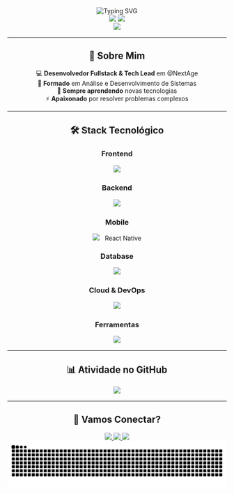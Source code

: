 <div align="center">
  <img src="https://readme-typing-svg.herokuapp.com?font=Fira+Code&weight=600&size=28&duration=3000&pause=1000&color=9745F5&center=true&vCenter=true&width=435&lines=Olá%2C+sou+Felipe+Toledo!+🖖;Fullstack+Developer;Tech+Lead+%40+NextAge;Sempre+evoluindo..." alt="Typing SVG" />
</div>

<div align="center">
  <img src="https://github-readme-stats.vercel.app/api?username=felipetoledo88&show_icons=true&theme=midnight-purple&include_all_commits=true&count_private=true&hide_border=true&bg_color=0D1117&title_color=9745F5&icon_color=9745F5&text_color=C9D1D9"/>
  <img src="https://github-readme-stats.vercel.app/api/top-langs/?username=felipetoledo88&layout=compact&langs_count=8&theme=midnight-purple&hide_border=true&bg_color=0D1117&title_color=9745F5&text_color=C9D1D9"/>
</div>

<div align="center">
  <img src="https://github-readme-streak-stats.herokuapp.com/?user=felipetoledo88&theme=midnight-purple&hide_border=true&background=0D1117&stroke=9745F5&ring=9745F5&fire=FF6B6B&currStreakLabel=C9D1D9"/>
</div>

---

<h2 align="center">🚀 Sobre Mim</h2>

<div align="center">
  
💻 **Desenvolvedor Fullstack & Tech Lead** em @NextAge  
📕 **Formado** em Análise e Desenvolvimento de Sistemas  
🌱 **Sempre aprendendo** novas tecnologias  
⚡ **Apaixonado** por resolver problemas complexos  

</div>

---

<h2 align="center">🛠️ Stack Tecnológico</h2>

<div align="center">

### Frontend
<img src="https://skillicons.dev/icons?i=react,angular,typescript,javascript,html,css,sass&theme=dark" />

### Backend
<img src="https://skillicons.dev/icons?i=nodejs,adonis,express,nestjs&theme=dark" />

### Mobile
<img src="https://skillicons.dev/icons?i=react&theme=dark" />
<span style="margin-left: 8px;">React Native</span>

### Database
<img src="https://skillicons.dev/icons?i=mysql,postgresql,redis,mongodb&theme=dark" />

### Cloud & DevOps
<img src="https://skillicons.dev/icons?i=gcp,azure,docker,git,github&theme=dark" />

### Ferramentas
<img src="https://skillicons.dev/icons?i=vscode,postman,figma&theme=dark" />

</div>

---

<h2 align="center">📊 Atividade no GitHub</h2>

<div align="center">
  <img src="https://github-profile-summary-cards.vercel.app/api/cards/profile-details?username=felipetoledo88&theme=github_dark" />
</div>

---

<h2 align="center">🤝 Vamos Conectar?</h2>

<div align="center">
  <a href="mailto:felipetoledo88@gmail.com">
    <img src="https://img.shields.io/badge/-Gmail-EA4335?style=for-the-badge&logo=gmail&logoColor=white" />
  </a>
  <a href="https://www.linkedin.com/in/felipe-toledo-25502a1a1/" target="_blank">
    <img src="https://img.shields.io/badge/-LinkedIn-0077B5?style=for-the-badge&logo=linkedin&logoColor=white" />
  </a>
  <a href="https://github.com/felipetoledo88" target="_blank">
    <img src="https://img.shields.io/badge/-GitHub-181717?style=for-the-badge&logo=github&logoColor=white" />
  </a>
</div>

<div align="center">
  <picture>
    <source media="(prefers-color-scheme: dark)" srcset="https://raw.githubusercontent.com/felipetoledo88/felipetoledo88/output/github-contribution-grid-snake-dark.svg">
    <source media="(prefers-color-scheme: light)" srcset="https://raw.githubusercontent.com/felipetoledo88/felipetoledo88/output/github-contribution-grid-snake.svg">
    <img alt="github contribution grid snake animation" src="https://raw.githubusercontent.com/felipetoledo88/felipetoledo88/output/github-contribution-grid-snake.svg">
  </picture>
</div>
